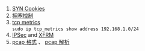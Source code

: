 1. [SYN Cookies](https://switch-router.gitee.io/blog/TCP-SYN-Cookies/)
2. [拥塞控制](https://switch-router.gitee.io/blog/TCP-Cong/)
3. [tcp metrics](https://switch-router.gitee.io/blog/tcp-metrics/)  
    `sudo ip tcp_metrics show address 192.168.1.0/24`
4. [IPSec](https://www.cnblogs.com/longlyseul/p/16966471.html) and [XFRM](https://switch-router.gitee.io/blog/IPsec-xfrm/)
5. [pcap 格式](https://abcdxyzk.github.io/blog/2013/08/26/kernel-pcap-decode/) 、 [pcap 解析](https://abcdxyzk.github.io/blog/2013/08/26/kernel-pcap-decode-code/)